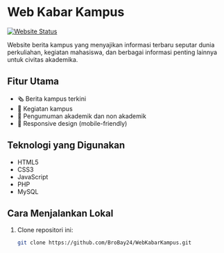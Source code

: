 # Web Kabar Kampus

[![Website Status](https://img.shields.io/website?down_message=offline&up_message=online&url=https%3A%2F%2Fwww.kabarkampus.cahayaputranarotama.com)](https://www.kabarkampus.cahayaputranarotama.com)

Website berita kampus yang menyajikan informasi terbaru seputar dunia perkuliahan, kegiatan mahasiswa, dan berbagai informasi penting lainnya untuk civitas akademika.

## Fitur Utama

- 🗞️ Berita kampus terkini
- 📅 Kegiatan kampus
- 📢 Pengumuman akademik dan non akademik
- 📱 Responsive design (mobile-friendly)

## Teknologi yang Digunakan

- HTML5
- CSS3
- JavaScript
- PHP
- MySQL

## Cara Menjalankan Lokal

1. Clone repositori ini:
   ```bash
   git clone https://github.com/BroBay24/WebKabarKampus.git
